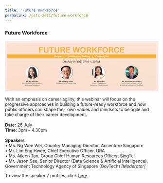 ```yaml
---
title: 'Future Workforce'
permalink: /pstc-2021/future-workforce
---
```


### Future Workforce

<img src="https://github.com/isomerpages/psd-psw/blob/ee0bc41f2b1732cc6f2a587ee8cc3b4131de58c7/_pstc-2021/Speakers%20Info/PSTC%20Main%20Poster_FWF%20Speakers.jpeg">

With an emphasis on career agility, this webinar will focus on the progressive approaches in building a future-ready workforce and how public officers can shape their own values and mindsets to be agile and take charge of their career development.<br>
<br>
<b>Date:</b> 26 July <br>
<b>Time:</b> 3pm – 4.30pm <br>
<br>
<b>Speakers</b><br>
•	Ms. Ng Wee Wei, Country Managing Director, Accenture Singapore<br>
•	Mr. Lim Eng Hwee, Chief Executive Officer, URA  <br>
•	Ms. Aileen Tan, Group Chief Human Resources Officer, SingTel <br>
•	Mr. Jason See, Senior Director (Data Science & Artificial Intelligence), Government Technology Agency of Singapore (GovTech) <i> [Moderator] </i>

To view the speakers' profiles, click <a href="https://www.dropbox.com/s/hpj6v73j5054pk2/FOW%20Speakers%2001%20%281%29.pdf?dl=0">here</a>.

